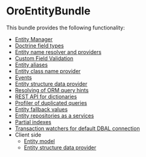 OroEntityBundle
===============

This bundle provides the following functionality:

- [Entity Manager](./Resources/doc/entity_manager.md)
- [Doctrine field types](./Resources/doc/doctrine_field_types.md)
- [Entity name resolver and providers](./Resources/doc/entity_names.md)
- [Custom Field Validation](./Resources/doc/custom_field_validation.md)
- [Entity aliases](./Resources/doc/entity_aliases.md)
- [Entity class name provider](./Resources/doc/entity_class_names.md)
- [Events](./Resources/doc/events.md)
- [Entity structure data provider](./Resources/doc/entity_structure_data_provider.md)
- [Resolving of ORM query hints](./Resources/doc/query_hint_resolver.md)
- [REST API for dictionaries](./Resources/doc/dictionaries_api.md)
- [Profiler of duplicated queries](./Resources/doc/profiler_duplicated_queries.md)
- [Entity fallback values](./Resources/doc/entity_fallback.md)
- [Entity repositories as a services](./Resources/doc/repositories_as_a_services.md)
- [Partial indexes](./Resources/doc/partial_indexes.md)
- [Transaction watchers for default DBAL connection](./Resources/doc/transaction_watchers.md)
- Client side
  - [Entity model](./Resources/doc/client-side/entity-model.md)
  - [Entity structure data provider](./Resources/doc/client-side/entity-structure-data-provider.md)
